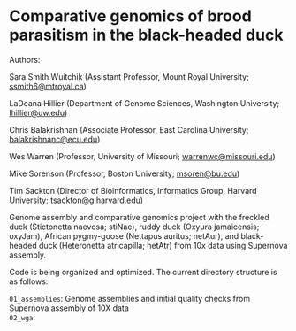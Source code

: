 # Comparative genomics of brood parasitism in the black-headed duck

Authors:

Sara Smith Wuitchik (Assistant Professor, Mount Royal University; ssmith6@mtroyal.ca)

LaDeana Hillier (Department of Genome Sciences, Washington University; lhillier@uw.edu)

Chris Balakrishnan (Associate Professor, East Carolina University; balakrishnanc@ecu.edu)

Wes Warren (Professor, University of Missouri; warrenwc@missouri.edu)

Mike Sorenson (Professor, Boston University; msoren@bu.edu)

Tim Sackton (Director of Bioinformatics, Informatics Group, Harvard University; tsackton@g.harvard.edu)



Genome assembly and comparative genomics project with the freckled duck (Stictonetta naevosa; stiNae), ruddy duck (Oxyura jamaicensis; oxyJam), African pygmy-goose (Nettapus auritus; netAur), and black-headed duck (Heteronetta atricapilla; hetAtr) from 10x data using Supernova assembly.

Code is being organized and optimized. The current directory structure is as follows: 

`01_assemblies`: Genome assemblies and initial quality checks from Supernova assembly of 10X data  
`02_wga`: 
